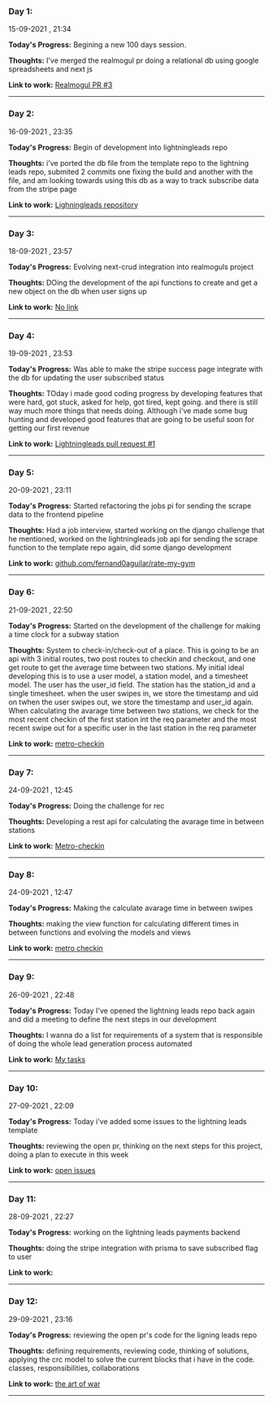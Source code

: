 ### Day 1:
15-09-2021 , 21:34 

**Today's Progress:** Begining a new 100 days session.

**Thoughts:** I've merged the realmogul pr doing a relational db using google spreadsheets and next js

**Link to work:** [Realmogul PR #3](https://github.com/Lightning-Leads/realmogul/pull/3)


***
### Day 2:
16-09-2021 , 23:35 

**Today's Progress:** Begin of development into lightningleads repo

**Thoughts:** i've ported the db file from the template repo to the lightning leads repo, submited 2 commits one fixing the build and another with the file, and am looking towards using this db as a way to track subscribe data from the stripe page

**Link to work:** [Lighningleads repository](https://github.com/Lightning-Leads/lightningleads)


***
### Day 3:
18-09-2021 , 23:57 

**Today's Progress:** Evolving next-crud integration into realmoguls project

**Thoughts:** DOing the development of the api functions to create and get a new object on the db when user signs up

**Link to work:** [No link](-)


***
### Day 4:
19-09-2021 , 23:53 

**Today's Progress:** Was able to make the stripe success page integrate with the db for updating the user subscribed status

**Thoughts:** TOday i made good coding progress by developing features that were hard, got stuck, asked for help, got tired, kept going. and there is still way much more things that needs doing. Although i've made some bug hunting and developed good features that are going to be useful soon for getting our first revenue

**Link to work:** [Lightningleads pull request #1](https://github.com/Lightning-Leads/lightningleads/pull/1)


***
### Day 5:
20-09-2021 , 23:11 

**Today's Progress:** Started refactoring the jobs pi for sending the scrape data to the frontend pipeline

**Thoughts:** Had a job interview, started working on the django challenge that he mentioned, worked on the lightningleads job api for sending the scrape function to the template repo again, did some django development

**Link to work:** [github.com/fernand0aguilar/rate-my-gym](no)


***
### Day 6:
21-09-2021 , 22:50 

**Today's Progress:** Started on the development of the challenge for making a time clock for a subway station

**Thoughts:** System to check-in/check-out of a place. This is going to be an api with 3 initial routes, two post routes to checkin and checkout, and one get route to get the average time between two stations. My initial ideal developing this is to use a user model, a station model, and a timesheet model. The user has the user_id field. The station has the station_id and a single timesheet. when the user swipes in, we store the timestamp and uid on twhen the user swipes out, we store the timestamp and user_id again. When calculating the avarage time between two stations, we check for the most recent checkin of the first station int the req parameter and the most recent swipe out for a specific user in the last station in the req parameter

**Link to work:** [metro-checkin](https://github.com/fernand0aguilar/metro-checkin)


***
### Day 7:
24-09-2021 , 12:45 

**Today's Progress:** Doing the challenge for rec

**Thoughts:** Developing a rest api for calculating the avarage time in between stations

**Link to work:** [Metro-checkin](https://github.com/fernand0aguilar/metro-checkin)


***
### Day 8:
24-09-2021 , 12:47 

**Today's Progress:** Making the calculate avarage time in between swipes 

**Thoughts:** making the view function for calculating different times in between functions and evolving the models and views

**Link to work:** [metro checkin](https://github.com/fernand0aguilar/metro-checkin)


***
### Day 9:
26-09-2021 , 22:48 

**Today's Progress:** Today I've opened the lightning leads repo back again and did a meeting to define the next steps in our development

**Thoughts:** I wanna do a list for requirements of a system that is responsible of doing the whole lead generation process automated

**Link to work:** [My tasks](https://coda.io/d/Build-Lean-SaaS_dUVGOMVd_i6/Task-Management_su5xf#My-Tasks_tuGL9)


***
### Day 10:
27-09-2021 , 22:09 

**Today's Progress:** Today i've added some issues to the lightning leads template

**Thoughts:** reviewing the open pr, thinking on the next steps for this project, doing a plan to execute in this week

**Link to work:** [open issues](https://github.com/Lightning-Leads/lightningleads/issues)


***
### Day 11:
28-09-2021 , 22:27 

**Today's Progress:** working on the lightning leads payments backend

**Thoughts:** doing the stripe integration with prisma to save subscribed flag to user 

**Link to work:** []()


***
### Day 12:
29-09-2021 , 23:16 

**Today's Progress:** reviewing the open pr's code for the ligning leads repo

**Thoughts:** defining requirements, reviewing code, thinking of solutions, applying the crc model to solve the current blocks that i have in the code. classes, responsibilities, collaborations

**Link to work:** [the art of war](https://github.com/fernand0aguilar/how_to_software_engineer/blob/master/how_to_software_engineer.md#requirements-engineering)


***

